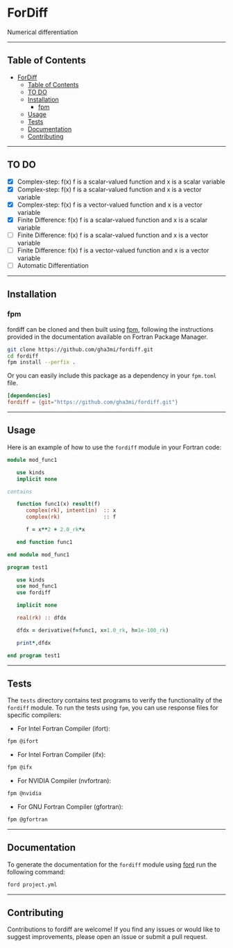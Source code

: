 # ForDiff
Numerical differentiation

-----


## Table of Contents

- [ForDiff](#fordiff)
  - [Table of Contents](#table-of-contents)
  - [TO DO](#to-do)
  - [Installation](#installation)
    - [fpm](#fpm)
  - [Usage](#usage)
  - [Tests](#tests)
  - [Documentation](#documentation)
  - [Contributing](#contributing)
-----

## TO DO
- [x] Complex-step: f(x) f is a scalar-valued function and x is a scalar variable
- [x] Complex-step: f(x) f is a scalar-valued function and x is a vector variable
- [x] Complex-step: f(x) f is a vector-valued function and x is a vector variable
- [x] Finite Difference: f(x) f is a scalar-valued function and x is a scalar variable
- [ ] Finite Difference: f(x) f is a scalar-valued function and x is a vector variable
- [ ] Finite Difference: f(x) f is a vector-valued function and x is a vector variable
- [ ] Automatic Differentiation
-----
## Installation

### fpm
fordiff can be cloned and then built using [fpm](https://github.com/fortran-lang/fpm), following the instructions provided in the documentation available on Fortran Package Manager.

```bash
git clone https://github.com/gha3mi/fordiff.git
cd fordiff
fpm install --perfix .
```

Or you can easily include this package as a dependency in your `fpm.toml` file.

```toml
[dependencies]
fordiff = {git="https://github.com/gha3mi/fordiff.git"}
```

-----

## Usage
Here is an example of how to use the `fordiff` module in your Fortran code:
```fortran
module mod_func1

   use kinds
   implicit none

contains

   function func1(x) result(f)
      complex(rk), intent(in)  :: x
      complex(rk)              :: f

      f = x**2 + 2.0_rk*x

   end function func1

end module mod_func1

program test1

   use kinds
   use mod_func1
   use fordiff

   implicit none

   real(rk) :: dfdx

   dfdx = derivative(f=func1, x=1.0_rk, h=1e-100_rk)

   print*,dfdx

end program test1
```
-----

## Tests

The `tests` directory contains test programs to verify the functionality of the `fordiff` module. To run the tests using `fpm`, you can use response files for specific compilers:

- For Intel Fortran Compiler (ifort):
```bash
fpm @ifort
```

- For Intel Fortran Compiler (ifx):
```bash
fpm @ifx
```

- For NVIDIA Compiler (nvfortran):
```bash
fpm @nvidia
```

- For GNU Fortran Compiler (gfortran):
```bash
fpm @gfortran
```

-----

## Documentation
To generate the documentation for the `fordiff` module using [ford](https://github.com/Fortran-FOSS-Programmers/ford) run the following command:
```bash
ford project.yml
```

-----

## Contributing

Contributions to fordiff are welcome! If you find any issues or would like to suggest improvements, please open an issue or submit a pull request.
